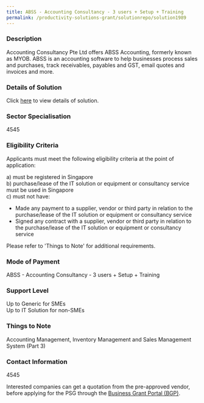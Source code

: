 ```yaml
---
title: ABSS - Accounting Consultancy - 3 users + Setup + Training
permalink: /productivity-solutions-grant/solutionrepo/solution1989
---
```


### Description

Accounting Consultancy Pte Ltd offers ABSS Accounting, formerly known as MYOB. ABSS is an accounting software to help businesses process sales and purchases, track receivables, payables and GST, email quotes and invoices and more.

### Details of Solution

Click <a href='Accounting Consultancy Pte. Ltd.' target='_blank' rel='noopener'>here</a> to view details of solution.

### Sector Specialisation

 4545 

### Eligibility Criteria

Applicants must meet the following eligibility criteria at the point of application:

a) must be registered in Singapore <br>
b) purchase/lease of the IT solution or equipment or consultancy service must be used in Singapore <br>
c) must not have:
- Made any payment to a supplier, vendor or third party in relation to the purchase/lease of the IT solution or equipment or consultancy service
- Signed any contract with a supplier, vendor or third party in relation to the purchase/lease of the IT solution or equipment or consultancy service

Please refer to 'Things to Note' for additional requirements.

### Mode of Payment
ABSS - Accounting Consultancy - 3 users + Setup + Training

### Support Level
Up to Generic for SMEs <br>
Up to IT Solution for non-SMEs

### Things to Note
Accounting Management, Inventory Management and Sales Management System (Part 3)

### Contact Information
4545

Interested companies can get a quotation from the pre-approved vendor, before applying for the PSG through the <a target='_blank' rel='noopener' href='https://www.businessgrants.gov.sg/'>Business Grant Portal (BGP)</a>.
